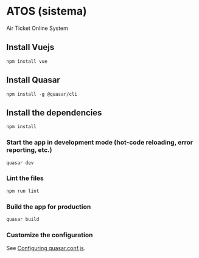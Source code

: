 # ATOS (sistema)

Air Ticket Online System

## Install Vuejs 
```
npm install vue
```

## Install Quasar 
```
npm install -g @quasar/cli
```

## Install the dependencies
```bash
npm install
```

### Start the app in development mode (hot-code reloading, error reporting, etc.)
```bash
quasar dev
```

### Lint the files
```bash
npm run lint
```

### Build the app for production
```bash
quasar build
```

### Customize the configuration
See [Configuring quasar.conf.js](https://quasar.dev/quasar-cli/quasar-conf-js).
